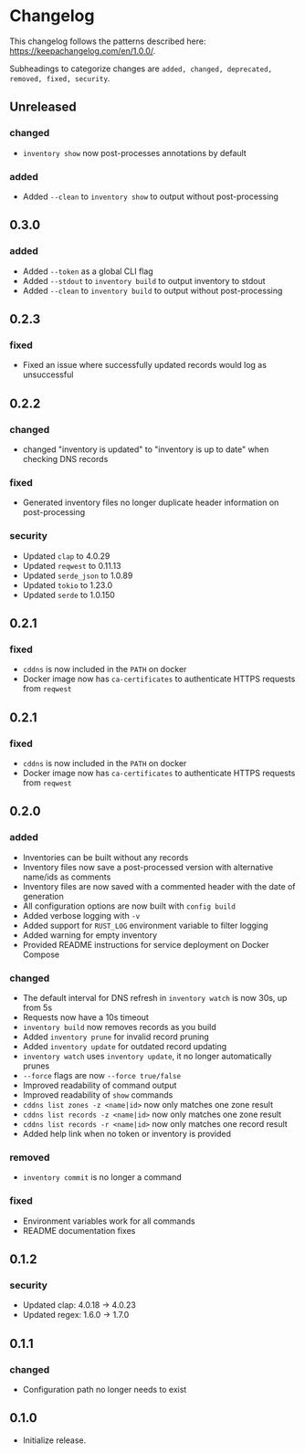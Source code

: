 Changelog
=========
This changelog follows the patterns described here: https://keepachangelog.com/en/1.0.0/.

Subheadings to categorize changes are `added, changed, deprecated, removed, fixed, security`.

## Unreleased
### changed
- `inventory show` now post-processes annotations by default
### added
- Added `--clean` to `inventory show` to output without post-processing

## 0.3.0
### added
- Added `--token` as a global CLI flag
- Added `--stdout` to `inventory build` to output inventory to stdout
- Added `--clean` to `inventory build` to output without post-processing

## 0.2.3
### fixed
- Fixed an issue where successfully updated records would log as unsuccessful

## 0.2.2
### changed
- changed "inventory is updated" to "inventory is up to date" when checking DNS records
### fixed
- Generated inventory files no longer duplicate header information on post-processing
### security
- Updated `clap` to 4.0.29
- Updated `reqwest` to 0.11.13
- Updated `serde_json` to 1.0.89
- Updated `tokio` to 1.23.0
- Updated `serde` to 1.0.150

## 0.2.1
### fixed
- `cddns` is now included in the `PATH` on docker
- Docker image now has `ca-certificates` to authenticate HTTPS requests from `reqwest`

## 0.2.1
### fixed
- `cddns` is now included in the `PATH` on docker
- Docker image now has `ca-certificates` to authenticate HTTPS requests from `reqwest`

## 0.2.0
### added
- Inventories can be built without any records
- Inventory files now save a post-processed version with alternative name/ids as comments
- Inventory files are now saved with a commented header with the date of generation
- All configuration options are now built with `config build`
- Added verbose logging with `-v`
- Added support for `RUST_LOG` environment variable to filter logging
- Added warning for empty inventory
- Provided README instructions for service deployment on Docker Compose
### changed
- The default interval for DNS refresh in `inventory watch` is now 30s, up from 5s
- Requests now have a 10s timeout
- `inventory build` now removes records as you build
- Added `inventory prune` for invalid record pruning
- Added `inventory update` for outdated record updating
- `inventory watch` uses `inventory update`, it no longer automatically prunes
- `--force` flags are now `--force true/false`
- Improved readability of command output
- Improved readability of `show` commands
- `cddns list zones -z <name|id>` now only matches one zone result
- `cddns list records -z <name|id>` now only matches one zone result
- `cddns list records -r <name|id>` now only matches one record result
- Added help link when no token or inventory is provided
### removed
- `inventory commit` is no longer a command
### fixed
- Environment variables work for all commands
- README documentation fixes

## 0.1.2
### security
- Updated clap: 4.0.18 -> 4.0.23
- Updated regex: 1.6.0 -> 1.7.0

## 0.1.1
### changed
- Configuration path no longer needs to exist

## 0.1.0
- Initialize release.
